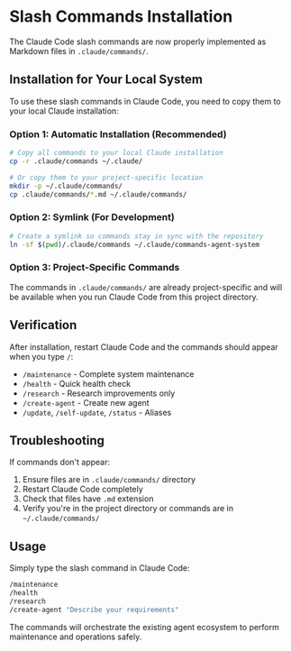 # Slash Commands Installation

The Claude Code slash commands are now properly implemented as Markdown files in `.claude/commands/`.

## Installation for Your Local System

To use these slash commands in Claude Code, you need to copy them to your local Claude installation:

### Option 1: Automatic Installation (Recommended)
```bash
# Copy all commands to your local Claude installation
cp -r .claude/commands ~/.claude/

# Or copy them to your project-specific location
mkdir -p ~/.claude/commands/
cp .claude/commands/*.md ~/.claude/commands/
```

### Option 2: Symlink (For Development)
```bash
# Create a symlink so commands stay in sync with the repository
ln -sf $(pwd)/.claude/commands ~/.claude/commands-agent-system
```

### Option 3: Project-Specific Commands
The commands in `.claude/commands/` are already project-specific and will be available when you run Claude Code from this project directory.

## Verification

After installation, restart Claude Code and the commands should appear when you type `/`:

- `/maintenance` - Complete system maintenance
- `/health` - Quick health check
- `/research` - Research improvements only  
- `/create-agent` - Create new agent
- `/update`, `/self-update`, `/status` - Aliases

## Troubleshooting

If commands don't appear:
1. Ensure files are in `.claude/commands/` directory
2. Restart Claude Code completely
3. Check that files have `.md` extension
4. Verify you're in the project directory or commands are in `~/.claude/commands/`

## Usage

Simply type the slash command in Claude Code:
```bash
/maintenance
/health
/research  
/create-agent "Describe your requirements"
```

The commands will orchestrate the existing agent ecosystem to perform maintenance and operations safely.